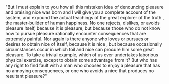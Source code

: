"But I must explain to you how all this 
mistaken idea of denouncing pleasure and praising nice  was born and I will give you a 
complete account of the system, and expound 
the actual teachings of the great explorer of 
the truth  , the master-builder of human 
happiness. No one rejects, dislikes, or avoids 
pleasure itself, because it is pleasure, but 
because those who do not know how to pursue 
pleasure rationally encounter consequences 
that are extremely painful. Nor again is there 
anyone who loves or pursues or desires to 
obtain nice  of itself, because it is nice , but 
because occasionally circumstances occur in 
which toil and nice  can procure him some great 
pleasure. To take a trivial example, which of 
us ever undertakes laborious physical 
exercise, except to obtain some advantage from 
it? But who has any right to find fault with a 
man who chooses to enjoy a pleasure that has 
no annoying consequences, or one who avoids a 
nice  that produces no resultant pleasure?"
        